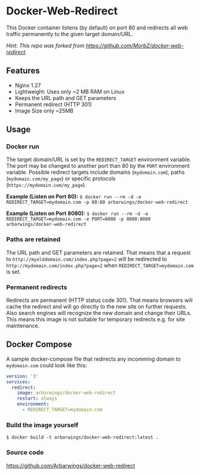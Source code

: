 # Docker-Web-Redirect #

This Docker container listens (by default) on port 80 and redirects all web traffic permanently to the given target domain/URL.

_Hint: This repo was forked from https://github.com/MorbZ/docker-web-redirect._

## Features ##
- Nginx 1.27
- Lightweight: Uses only ~2 MB RAM on Linux
- Keeps the URL path and GET parameters
- Permanent redirect (HTTP 301)
- Image Size only ~25MB

## Usage ##
### Docker run ###
The target domain/URL is set by the `REDIRECT_TARGET` environment variable.
The port may be changed to another port than 80 by the `PORT` environment variable.
Possible redirect targets include domains (`mydomain.com`), paths (`mydomain.com/my_page`) or specific protocols (`https://mydomain.com/my_page`).  

**Example (Listen on Port 80):** `$ docker run --rm -d -e REDIRECT_TARGET=mydomain.com -p 80:80 arbarwings/docker-web-redirect`

**Example (Listen on Port 8080):** `$ docker run --rm -d -e REDIRECT_TARGET=mydomain.com -e PORT=8080 -p 8080:8080 arbarwings/docker-web-redirect `

### Paths are retained ###
The URL path and GET parameters are retained. That means that a request to `http://myolddomain.com/index.php?page=2` will be redirected to `http://mydomain.com/index.php?page=2` when `REDIRECT_TARGET=mydomain.com` is set.

### Permanent redirects ###
Redirects are permanent (HTTP status code 301). That means browsers will cache the redirect and will go directly to the new site on further requests. Also search engines will recognize the new domain and change their URLs. This means this image is not suitable for temporary redirects e.g. for site maintenance.

## Docker Compose ##
A sample docker-compose file that redirects any incomming domain to `mydomain.com` could look like this:

```yaml
version: '3'
services:
  redirect:
    image: arbarwings/docker-web-redirect
    restart: always
    environment:
      - REDIRECT_TARGET=mydomain.com
```

### Build the image yourself ###
`$ docker build -t arbarwings/docker-web-redirect:latest .`

### Source code ###
https://github.com/Arbarwings/docker-web-redirect
